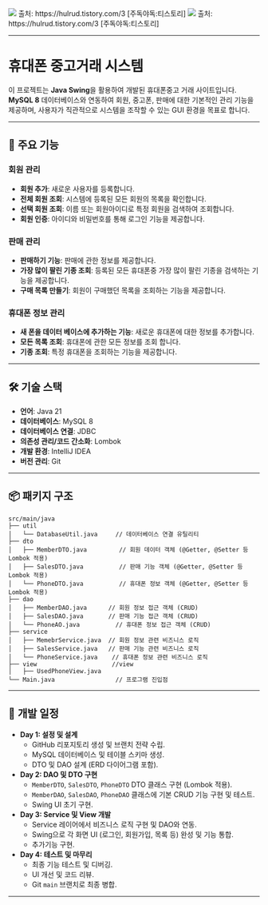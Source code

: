 <img src="https://capsule-render.vercel.app/api?type=모양&color=색상코드&height=높이&section=header&text=텍스트&fontSize=텍스트크기" />
출처: https://hulrud.tistory.com/3 [주독야독:티스토리]

<img src="https://capsule-render.vercel.app/api?type=circle&color=색상코드&height=높이&section=footer&text=텍스트&fontSize=텍스트크기" />
출처: https://hulrud.tistory.com/3 [주독야독:티스토리]


---

# 휴대폰 중고거래 시스템

이 프로젝트는 **Java Swing**을 활용하여 개발된 휴대폰중고 거래 사이트입니다. **MySQL 8** 데이터베이스와 연동하여 회원, 중고폰, 판매에 대한 기본적인 관리 기능을 제공하며, 사용자가 직관적으로 시스템을 조작할 수 있는 GUI 환경을 목표로 합니다.

---

## 🚀 주요 기능

### 회원 관리
* **회원 추가**: 새로운 사용자를 등록합니다. 
* **전체 회원 조회**: 시스템에 등록된 모든 회원의 목록을 확인합니다.
* **선택 회원 조회**: 이름 또는 회원아이디로 특정 회원을 검색하여 조회합니다.
* **회원 인증**: 아이디와 비밀번호를 통해 로그인 기능을 제공합니다.

### 판매 관리
* **판매하기 기능**: 판매에 관한 정보를 제공합니다.
* **가장 많이 팔린 기종 조회**: 등록된 모든 휴대폰중 가장 많이 팔린 기종을 검색하는 기능을 제공합니다.
* **구매 목록 만들기**: 회원이 구매했던 목록을 조회하는 기능을 제공합니다.

### 휴대폰 정보 관리
* **새 폰을 데이터 베이스에 추가하는 기능**: 새로운 휴대폰에 대한 정보를 추가합니다.
* **모든 목록 조회**: 휴대폰에 관한 모든 정보를 조회 합니다.
* **기종 조회**: 특정 휴대폰을 조회하는 기능을 제공합니다.


---

## 🛠️ 기술 스택

* **언어**: Java 21
* **데이터베이스**: MySQL 8
* **데이터베이스 연결**: JDBC
* **의존성 관리/코드 간소화**: Lombok
* **개발 환경**: IntelliJ IDEA
* **버전 관리**: Git

---

## 📦 패키지 구조

```
src/main/java
├── util
│   └── DatabaseUtil.java     // 데이터베이스 연결 유틸리티
├── dto
│   ├── MemberDTO.java         // 회원 데이터 객체 (@Getter, @Setter 등 Lombok 적용)
│   ├── SalesDTO.java          // 판매 기능 객체 (@Getter, @Setter 등 Lombok 적용)
│   └── PhoneDTO.java          // 휴대폰 정보 객체 (@Getter, @Setter 등 Lombok 적용)
├── dao
│   ├── MemberDAO.java      // 회원 정보 접근 객체 (CRUD)
│   ├── SalesDAO.java       // 판매 기능 접근 객체 (CRUD)
│   └── PhoneAO.java          // 휴대폰 정보 접근 객체 (CRUD)
├── service
│   ├── MemebrService.java  // 회원 정보 관련 비즈니스 로직
│   ├── SalesService.java   // 판매 기능 관련 비즈니스 로직
│   └── PhoneService.java    // 휴대폰 정보 관련 비즈니스 로직
├── view                     //view
│   ├── UsedPhoneView.java    
└── Main.java                 // 프로그램 진입점
```

---

## 📅 개발 일정

* **Day 1: 설정 및 설계**
    * GitHub 리포지토리 생성 및 브랜치 전략 수립.
    * MySQL 데이터베이스 및 테이블 스키마 생성.
    * DTO 및 DAO  설계 (ERD 다이어그램 포함).
* **Day 2: DAO 및 DTO 구현**
    * `MemberDTO`, `SalesDTO`, `PhoneDTO` DTO 클래스 구현 (Lombok 적용).
    * `MemberDAO`, `SalesDAO`, `PhoneDAO` 클래스에 기본 CRUD 기능 구현 및 테스트.
    * Swing UI 초기 구현.
* **Day 3: Service 및 View 개발**
    * Service 레이어에서 비즈니스 로직 구현 및 DAO와 연동.
    * Swing으로 각 화면 UI (로그인, 회원가입, 목록 등) 완성 및 기능 통합.
    * 추가기능 구현.
* **Day 4: 테스트 및 마무리**
    * 최종 기능 테스트 및 디버깅.
    * UI 개선 및 코드 리뷰.
    * Git `main` 브랜치로 최종 병합.

---
